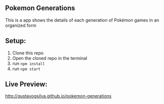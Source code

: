 ## Pokemon Generations

This is a app shows the details of each generation of Pokémon games in an organized form

## Setup:

1. Clone this repo
1. Open the cloned repo in the terminal
1. run `npm install`
1. run `npm start`

## Live Preview:

http://gustavogsilva.github.io/pokemon-generations
